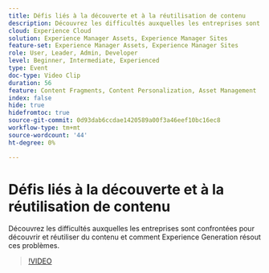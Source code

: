 ```yaml
---
title: Défis liés à la découverte et à la réutilisation de contenu
description: Découvrez les difficultés auxquelles les entreprises sont confrontées pour découvrir et réutiliser du contenu et comment Experience Generation résout ces problèmes.
cloud: Experience Cloud
solution: Experience Manager Assets, Experience Manager Sites
feature-set: Experience Manager Assets, Experience Manager Sites
role: User, Leader, Admin, Developer
level: Beginner, Intermediate, Experienced
type: Event
doc-type: Video Clip
duration: 56
feature: Content Fragments, Content Personalization, Asset Management
index: false
hide: true
hidefromtoc: true
source-git-commit: 0d93dab6ccdae1420589a00f3a46eef10bc16ec8
workflow-type: tm+mt
source-wordcount: '44'
ht-degree: 0%

---
```



# Défis liés à la découverte et à la réutilisation de contenu

Découvrez les difficultés auxquelles les entreprises sont confrontées pour découvrir et réutiliser du contenu et comment Experience Generation résout ces problèmes.

>[!VIDEO](https://video.tv.adobe.com/v/3459243/?learn=on&enablevpops)

